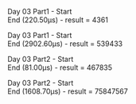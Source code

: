 Day 03 Part1 - Start\
End (220.50µs) - result = 4361

Day 03 Part1 - Start\
End (2902.60µs) - result = 539433

Day 03 Part2 - Start\
End (81.00µs) - result = 467835

Day 03 Part2 - Start\
End (1608.70µs) - result = 75847567